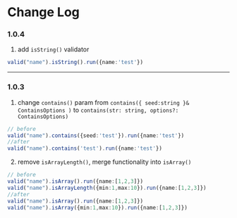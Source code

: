 # Change Log


### 1.0.4
1. add `isString()` validator
```typescript
valid("name").isString().run({name:'test'})
```

----
### 1.0.3
1. change `contains()` param from `contains({ seed:string }& ContainsOptions )` to `contains(str: string, options?: ContainsOptions)`
```typescript
// before
valid("name").contains({seed:'test'}).run({name:'test'})
//after
valid("name").contains('test').run({name:'test'})
```
2. remove `isArrayLength()`, merge functionality into `isArray()`

```typescript
// before
valid("name").isArray().run({name:[1,2,3]})
valid("name").isArrayLength({min:1,max:10}).run({name:[1,2,3]})
//after
valid("name").isArray().run({name:[1,2,3]})
valid("name").isArray({min:1,max:10}).run({name:[1,2,3]})
```